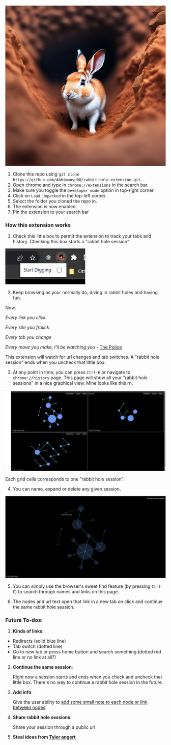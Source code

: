 ![](tiny-rabbit.png)

1. Clone this repo using
   `git clone https://github.com/Abhimanyu08/rabbit-hole-extension.git`.
2. Open chrome and type in `chrome://extensions` in the search bar.
3. Make sure you toggle the `Developer mode` option in top-right corner.
4. Click on `Load Unpacked` in the top-left corner.
5. Select the folder you cloned the repo in.
6. The extension is now enabled.
7. Pin the extension to your search bar

### How this extension works

1. Check this little box to permit the extension to track your tabs and history.
   Checking this box starts a "rabbit hole session"

![](digging-checkbox.png)

2. Keep browsing as your normally do, diving in rabbit holes and having fun.

Now,

_Every link you click_

_Every site you frolick_

_Every tab you change_

_Every move you make, I'll be watching you_ -
[The Police](https://open.spotify.com/track/0UdMtBHk8eThL3xcuSXQFi?autoplay=true)

This extension will watch for url changes and tab switches. A "rabbit hole
session" ends when you uncheck that little box.

3. At any point in time, you can press `Ctrl-H` or navigate to
   `chrome://history` page. This page will show all your "rabbit hole sessions"
   in a nice graphical view. Mine looks like this rn.

![](history-page.png)

Each grid cells corresponds to one "rabbit hole session".

4. You can name, expand or delete any given session.

![](expanded-session.png)

5. You can simply use the browser's sweet find feature (by pressing `Ctrl-F`) to
   search through names and links on this page.

6. The nodes and url text open that link in a new tab on click and continue the
   same rabbit hole session.

### Future To-dos:

1. **Kinds of links**:

-   Redirects (solid blue line)
-   Tab switch (dotted line)
-   Go to new tab or press home button and search something (dotted red line or
    no link at all?)

2. **Continue the same session**:

    Right now a session starts and ends when you check and uncheck that little
    box. There's no way to continue a rabbit hole session in the future.

3. **Add info**:

    Give the user ability to
    [add some small note to each node or link between nodes](https://joodaloop.com/small-boxes/).

4. **Share rabbit hole sessions**:

    Share your session through a public url

5. **Steal ideas from
   [Tyler angert](https://tyler.cafe/internet-research-tools)**
